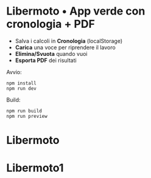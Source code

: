 # Libermoto • App verde con cronologia + PDF

- Salva i calcoli in **Cronologia** (localStorage)
- **Carica** una voce per riprendere il lavoro
- **Elimina/Svuota** quando vuoi
- **Esporta PDF** dei risultati

Avvio:
```
npm install
npm run dev
```
Build:
```
npm run build
npm run preview
```
# Libermoto
# Libermoto1
